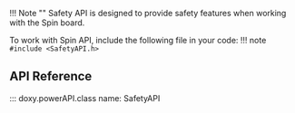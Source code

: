 !!! Note ""
    Safety API is designed to provide safety features when working with the Spin board.

To work with Spin API, include the following file in your code:
!!! note
    ```
    #include <SafetyAPI.h>
    ```


## API Reference
::: doxy.powerAPI.class
name: SafetyAPI
